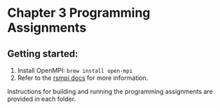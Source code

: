 # Chapter 3 Programming Assignments

## Getting started:

1. Install OpenMPI: `brew install open-mpi`
1. Refer to the [rsmpi docs](https://github.com/rsmpi/rsmpi) for more information.

Instructions for building and running the programming assignments are provided in each folder.

